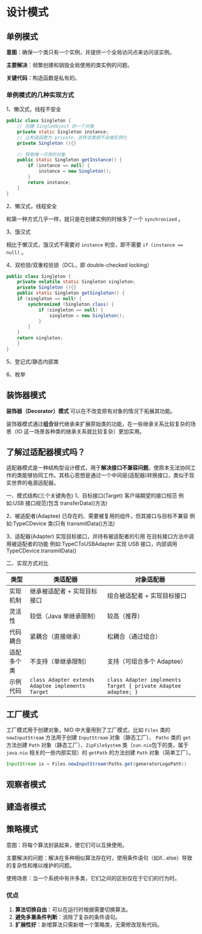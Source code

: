 # 设计模式

## 单例模式

**意图**：确保一个类只有一个实例，并提供一个全局访问点来访问该实例。

**主要解决**：频繁创建和销毁全局使用的类实例的问题。

**关键代码**：构造函数是私有的。

### 单例模式的几种实现方式

1、懒汉式，线程不安全

```java
public class Singleton {
    // 创建 SingleObject 的一个对象
    private static Singleton instance;  
    // 让构造函数为 private，这样该类就不会被实例化
    private Singleton (){}  
  
    // 获取唯一可用的对象
    public static Singleton getInstance() {  
        if (instance == null) {  
            instance = new Singleton();  
        }  
        return instance;  
    }  
}
```

2、懒汉式，线程安全

和第一种方式几乎一样，就只是在创建实例的时候多了一个 `synchronized` 。

3、饿汉式

相比于懒汉式，饿汉式不需要对 `instance` 判空，即不需要 `if (instance == null)` 。

4、双检锁/双重校验锁（DCL，即 double-checked locking）

```java
public class Singleton {  
    private volatile static Singleton singleton;  
    private Singleton (){}  
    public static Singleton getSingleton() {  
    if (singleton == null) {  
        synchronized (Singleton.class) {  
            if (singleton == null) {  
                singleton = new Singleton();  
            }  
        }  
    }  
    return singleton;  
    }  
}
```

5、登记式/静态内部类

6、枚举

## 装饰器模式

**装饰器（Decorator）模式** 可以在不改变原有对象的情况下拓展其功能。

装饰器模式通过**组合**替代继承来扩展原始类的功能，在一些继承关系比较复杂的场景（IO 这一场景各种类的继承关系就比较复杂）更加实用。

## 了解过适配器模式吗？

适配器模式是一种结构型设计模式，用于**解决接口不兼容问题**，使原本无法协同工作的类能够协同工作。其核心思想是通过一个中间层(适配器)转换接口，类似于现实世界的电源适配器。

一、模式结构(三个关键角色)
1、目标接口(Target)
客户端期望的接口规范
例如:USB 接口规范(包含 transferData()方法)

2、被适配者(Adaptee)
已存在的、需要被复用的组件，但其接口与目标不兼容
例如:TypeCDevice 类(只有 transmitData()方法)

3、适配器(Adapter)
实现目标接口，并持有被适配者的引用
在目标接口方法中调用被适配者的功能
例如:TypeCToUSBAdapter 实现 USB 接口，内部调用 TypeCDevice.transmitData()

二、实现方式对比

| 类型       | 类适配器                                          | 对象适配器                                                   |
| ---------- | ------------------------------------------------- | ------------------------------------------------------------ |
| 实现机制   | 继承被适配者 + 实现目标接口                       | 组合被适配者 + 实现目标接口                                  |
| 灵活性     | 较低（Java 单继承限制）                           | 较高（推荐）                                                 |
| 代码耦合   | 紧耦合（直接继承）                                | 松耦合（通过组合）                                           |
| 适配多个类 | 不支持（单继承限制）                              | 支持（可组合多个 Adaptee）                                   |
| 示例代码   | `class Adapter extends Adaptee implements Target` | `class Adapter implements Target { private Adaptee adaptee; }` |

## 工厂模式

工厂模式用于创建对象，NIO 中大量用到了工厂模式，比如 `Files` 类的 `newInputStream` 方法用于创建 `InputStream` 对象（静态工厂）、 `Paths` 类的 `get` 方法创建 `Path` 对象（静态工厂）、`ZipFileSystem` 类（`sun.nio`包下的类，属于 `java.nio` 相关的一些内部实现）的 `getPath` 的方法创建 `Path` 对象（简单工厂）。

```java
InputStream is = Files.newInputStream(Paths.get(generatorLogoPath))
```

## 观察者模式



## 建造者模式



## 策略模式

意图：将每个算法封装起来，使它们可以互换使用。

主要解决的问题：解决在多种相似算法存在时，使用条件语句（如if...else）导致的复杂性和难以维护的问题。

使用场景：当一个系统中有许多类，它们之间的区别仅在于它们的行为时。

### 优点

1. **算法切换自由**：可以在运行时根据需要切换算法。
2. **避免多重条件判断**：消除了复杂的条件语句。
3. **扩展性好**：新增算法只需新增一个策略类，无需修改现有代码。

